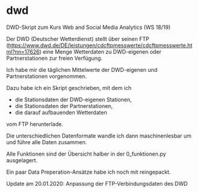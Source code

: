 # dwd
DWD-Skript zum Kurs Web and Social Media Analytics (WS 18/19)

Der DWD (Deutscher Wetterdienst) stellt über seinen FTP (https://www.dwd.de/DE/leistungen/cdcftpmesswerte/cdcftpmesswerte.html?nn=17626) eine Menge Wetterdaten zu DWD-eigenen oder Partnerstationen zur freien Verfügung.

Ich habe mir die täglichen Mittelwerte der DWD-eigenen und Partnerstationen vorgenommen.

Dazu habe ich ein Skript geschrieben, mit dem ich

* die Stationsdaten der DWD-eigenen Stationen, 
* die Stationsdaten der Partnerstationen,
* die darauf aufbauenden Wetterdaten

vom FTP herunterlade.

Die unterschiedlichen Datenformate wandle ich dann maschinenlesbar um und führe alle Daten zusammen.

Alle Funktionen sind der Übersicht halber in der 0_funktionen.py ausgelagert.

Ein paar Data Preperation-Ansätze habe ich noch mit reingepackt.

Update am 20.01.2020: Anpassung der FTP-Verbindungsdaten des DWD

